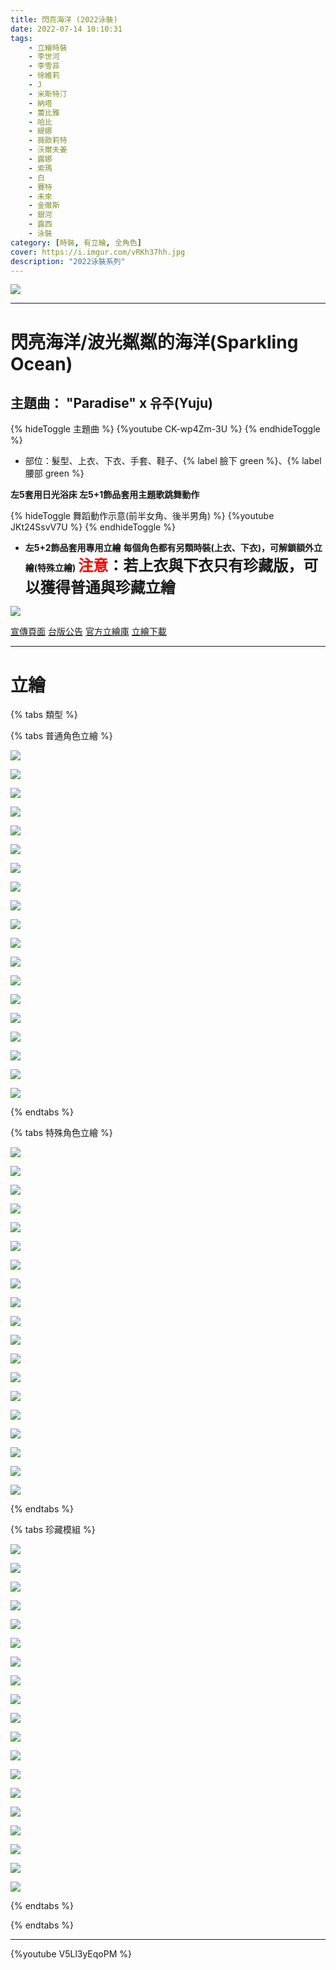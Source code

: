 ```yaml
---
title: 閃亮海洋 (2022泳裝)
date: 2022-07-14 10:10:31
tags:
    - 立繪時裝
    - 李世河
    - 李雪菲
    - 徐維莉
    - J
    - 米斯特汀
    - 納塔
    - 蕾比雅
    - 哈比
    - 緹娜
    - 薇歐莉特
    - 沃爾夫姜
    - 露娜
    - 索瑪
    - 白
    - 賽特
    - 未來
    - 金徹斯
    - 銀河
    - 露西
    - 泳裝
category: [時裝, 有立繪, 全角色]
cover: https://i.imgur.com/vRKh37hh.jpg
description: "2022泳裝系列"
---
```


[![](https://i.imgur.com/vRKh37hh.jpg)](https://i.imgur.com/vRKh37h.jpg)

---
# 閃亮海洋/波光粼粼的海洋(Sparkling Ocean)

## 主題曲： "Paradise" x 유주(Yuju)
{% hideToggle 主題曲 %}
{%youtube CK-wp4Zm-3U %}
{% endhideToggle %}


- 部位：髮型、上衣、下衣、手套、鞋子、{% label 臉下 green %}、{% label 腰部 green %}


**左5套用日光浴床 左5+1飾品套用主題歌跳舞動作**

{% hideToggle 舞蹈動作示意(前半女角、後半男角) %}
{%youtube JKt24SsvV7U %}
{% endhideToggle %}

- **左5+2飾品套用專用立繪**
**每個角色都有另類時裝(上衣、下衣)，可解鎖額外立繪(特殊立繪)**
**<font size=5><font color=red>注意</font>：若上衣與下衣只有珍藏版，可以獲得普通與珍藏立繪</font>**

![](https://i.imgur.com/LKtSeq0h.png)

[宣傳頁面](https://closers.nexon.com/Events2022/0714/Costume)
[台版公告](https://www.closers.com.tw/news/gOVOwb42)
[官方立繪庫](https://www.naddic.co.kr/ko/game/cls/fansitekit)
[立繪下載](https://closers.vod.nexoncdn.co.kr/site/fansitekit/Closers_FansiteKit_Sparkling_Ocean_220714_70B3D620.zip)


---
# 立繪

{% tabs 類型 %}
<!-- tab 普通角色立繪 -->
{% tabs 普通角色立繪 %}
<!-- tab 李世河(Seha)-->
[![](https://i.imgur.com/EyDoNPOh.png)](https://i.imgur.com/EyDoNPO.png)
<!-- endtab -->
<!-- tab 李雪菲(Seulbi)-->
[![](https://i.imgur.com/ZdRPxLMh.png)](https://i.imgur.com/ZdRPxLM.png)
<!-- endtab -->
<!-- tab 徐維莉(Yuri)-->
[![](https://i.imgur.com/DkxhDdnh.png)](https://i.imgur.com/DkxhDdn.png)
<!-- endtab -->
<!-- tab J-->
[![](https://i.imgur.com/oRjiXwlh.png)](https://i.imgur.com/oRjiXwl.png)
<!-- endtab -->
<!-- tab 米斯特汀(Tein)-->
[![](https://i.imgur.com/Drgh872h.png)](https://i.imgur.com/Drgh872.png)
<!-- endtab -->
<!-- tab 納塔(Nata)-->
[![](https://i.imgur.com/YYYelPch.png)](https://i.imgur.com/YYYelPc.png)
<!-- endtab -->
<!-- tab 蕾比雅(Levia)-->
[![](https://i.imgur.com/vVMCMu2h.png)](https://i.imgur.com/vVMCMu2.png)
<!-- endtab -->
<!-- tab 哈比(Harpy)-->
[![](https://i.imgur.com/T5TOmtUh.png)](https://i.imgur.com/T5TOmtU.png)
<!-- endtab -->
<!-- tab 緹娜(Tina)-->
[![](https://i.imgur.com/Rqi6BE6h.png)](https://i.imgur.com/Rqi6BE6.png)
<!-- endtab -->
<!-- tab 薇歐莉特(Violet)-->
[![](https://i.imgur.com/UVCgTVFh.png)](https://i.imgur.com/UVCgTVF.png)
<!-- endtab -->
<!-- tab 沃爾夫姜(Wolfgang)-->
[![](https://i.imgur.com/sGp4BzLh.png)](https://i.imgur.com/sGp4BzL.png)
<!-- endtab -->
<!-- tab 露娜(Luna)-->
[![](https://i.imgur.com/iZkBVCJh.png)](https://i.imgur.com/iZkBVCJ.png)
<!-- endtab -->
<!-- tab 索瑪(Soma)-->
[![](https://i.imgur.com/FUn8QmEh.png)](https://i.imgur.com/FUn8QmE.png)
<!-- endtab -->
<!-- tab 白(Bai)-->
[![](https://i.imgur.com/74fFV0Ih.png)](https://i.imgur.com/74fFV0I.png)
<!-- endtab -->
<!-- tab 賽特(Seth)-->
[![](https://i.imgur.com/xMvSSQah.png)](https://i.imgur.com/xMvSSQa.png)
<!-- endtab -->
<!-- tab 未來(Mirae)-->
[![](https://i.imgur.com/TkhVhrYh.png)](https://i.imgur.com/TkhVhrY.png)
<!-- endtab -->
<!-- tab 徹斯(Chulsoo)-->
[![](https://i.imgur.com/QFUugOBh.png)](https://i.imgur.com/QFUugOB.png)
<!-- endtab -->
<!-- tab 銀河(Eunha)-->
[![](https://i.imgur.com/DJ5HmQFh.png)](https://i.imgur.com/DJ5HmQF.png)
<!-- endtab -->
<!-- tab 露西(Lucy)-->
[![](https://i.imgur.com/uZdXpzzh.png)](https://i.imgur.com/uZdXpzz.png)
<!-- endtab -->
{% endtabs %}
<!-- endtab -->

<!-- tab 特殊角色立繪 -->
{% tabs 特殊角色立繪 %}
<!-- tab 李世河(Seha)-->
[![](https://i.imgur.com/nTa9DBsh.png)](https://i.imgur.com/nTa9DBs.png)
<!-- endtab -->
<!-- tab 李雪菲(Seulbi)-->
[![](https://i.imgur.com/vhmUALEh.png)](https://i.imgur.com/vhmUALE.png)
<!-- endtab -->
<!-- tab 徐維莉(Yuri)-->
[![](https://i.imgur.com/Z2x3uyOh.png)](https://i.imgur.com/Z2x3uyO.png)
<!-- endtab -->
<!-- tab J-->
[![](https://i.imgur.com/rNS2jfRh.png)](https://i.imgur.com/rNS2jfR.png)
<!-- endtab -->
<!-- tab 米斯特汀(Tein)-->
[![](https://i.imgur.com/N0gntMWh.png)](https://i.imgur.com/N0gntMW.png)
<!-- endtab -->
<!-- tab 納塔(Nata)-->
[![](https://i.imgur.com/xcqwB9nh.png)](https://i.imgur.com/xcqwB9n.png)
<!-- endtab -->
<!-- tab 蕾比雅(Levia)-->
[![](https://i.imgur.com/F4LF4SXh.png)](https://i.imgur.com/F4LF4SX.png)
<!-- endtab -->
<!-- tab 哈比(Harpy)-->
[![](https://i.imgur.com/v8ljnQqh.png)](https://i.imgur.com/v8ljnQq.png)
<!-- endtab -->
<!-- tab 緹娜(Tina)-->
[![](https://i.imgur.com/QJKq3bLh.png)](https://i.imgur.com/QJKq3bL.png)
<!-- endtab -->
<!-- tab 薇歐莉特(Violet)-->
[![](https://i.imgur.com/LGOt2O6h.png)](https://i.imgur.com/LGOt2O6.png)
<!-- endtab -->
<!-- tab 沃爾夫姜(Wolfgang)-->
[![](https://i.imgur.com/RAH4VAth.png)](https://i.imgur.com/RAH4VAt.png)
<!-- endtab -->
<!-- tab 露娜(Luna)-->
[![](https://i.imgur.com/uWaJ1W1h.png)](https://i.imgur.com/uWaJ1W1.png)
<!-- endtab -->
<!-- tab 索瑪(Soma)-->
[![](https://i.imgur.com/ajRSgx9h.png)](https://i.imgur.com/ajRSgx9.png)
<!-- endtab -->
<!-- tab 白(Bai)-->
[![](https://i.imgur.com/jma89xVh.png)](https://i.imgur.com/jma89xV.png)
<!-- endtab -->
<!-- tab 賽特(Seth)-->
[![](https://i.imgur.com/Lybin0Rh.png)](https://i.imgur.com/Lybin0R.png)
<!-- endtab -->
<!-- tab 未來(Mirae)-->
[![](https://i.imgur.com/HpDXE7th.png)](https://i.imgur.com/HpDXE7t.png)
<!-- endtab -->
<!-- tab 徹斯(Chulsoo)-->
[![](https://i.imgur.com/fNVzO7uh.png)](https://i.imgur.com/fNVzO7u.png)
<!-- endtab -->
<!-- tab 銀河(Eunha)-->
[![](https://i.imgur.com/ppgB61Qh.png)](https://i.imgur.com/ppgB61Q.png)
<!-- endtab -->
<!-- tab 露西(Lucy)-->
[![](https://i.imgur.com/W24ka9Vh.png)](https://i.imgur.com/W24ka9V.png)
<!-- endtab -->
{% endtabs %}
<!-- endtab -->


<!-- tab 珍藏泳裝模組-->
{% tabs 珍藏模組 %}
<!-- tab 李世河(Seha)-->
[![](https://i.imgur.com/GFW8t9lh.png)](https://i.imgur.com/GFW8t9l.png)
<!-- endtab -->
<!-- tab 李雪菲(Seulbi)-->
[![](https://i.imgur.com/7iJDEt1h.png)](https://i.imgur.com/7iJDEt1.png)
<!-- endtab -->
<!-- tab 徐維莉(Yuri)-->
[![](https://i.imgur.com/eodjKqJh.png)](https://i.imgur.com/eodjKqJ.png)
<!-- endtab -->
<!-- tab J-->
[![](https://i.imgur.com/v7NjWH7h.png)](https://i.imgur.com/v7NjWH7.png)
<!-- endtab -->
<!-- tab 米斯特汀(Tein)-->
[![](https://i.imgur.com/VzbKYDZh.png)](https://i.imgur.com/VzbKYDZ.png)
<!-- endtab -->
<!-- tab 納塔(Nata)-->
[![](https://i.imgur.com/IeSoofvh.png)](https://i.imgur.com/IeSoofv.png)
<!-- endtab -->
<!-- tab 蕾比雅(Levia)-->
[![](https://i.imgur.com/GJwY8Och.png)](https://i.imgur.com/GJwY8Oc.png)
<!-- endtab -->
<!-- tab 哈比(Harpy)-->
[![](https://i.imgur.com/psZrRaHh.png)](https://i.imgur.com/psZrRaH.png)
<!-- endtab -->
<!-- tab 緹娜(Tina)-->
[![](https://i.imgur.com/Wz3rtJmh.png)](https://i.imgur.com/Wz3rtJm.png)
<!-- endtab -->
<!-- tab 薇歐莉特(Violet)-->
[![](https://i.imgur.com/VirafRQh.png)](https://i.imgur.com/VirafRQ.png)
<!-- endtab -->
<!-- tab 沃爾夫姜(Wolfgang)-->
[![](https://i.imgur.com/Ee6gMOvh.png)](https://i.imgur.com/Ee6gMOv.png)
<!-- endtab -->
<!-- tab 露娜(Luna)-->
[![](https://i.imgur.com/6WMe2FTh.png)](https://i.imgur.com/6WMe2FT.png)
<!-- endtab -->
<!-- tab 索瑪(Soma)-->
[![](https://i.imgur.com/FD7799dh.png)](https://i.imgur.com/FD7799d.png)
<!-- endtab -->
<!-- tab 白(Bai)-->
[![](https://i.imgur.com/P9Q01BVh.png)](https://i.imgur.com/P9Q01BV.png)
<!-- endtab -->
<!-- tab 賽特(Seth)-->
[![](https://i.imgur.com/AqejAyEh.png)](https://i.imgur.com/AqejAyE.png)
<!-- endtab -->
<!-- tab 未來(Mirae)-->
[![](https://i.imgur.com/We2PUlJh.png)](https://i.imgur.com/We2PUlJ.png)
<!-- endtab -->
<!-- tab 徹斯(Chulsoo)-->
[![](https://i.imgur.com/vthHHgZh.png)](https://i.imgur.com/vthHHgZ.png)
<!-- endtab -->
<!-- tab 銀河(Eunha)-->
[![](https://i.imgur.com/xUMq2byh.png)](https://i.imgur.com/xUMq2by.png)
<!-- endtab -->
<!-- tab 露西(Lucy)-->
[![](https://i.imgur.com/4arputeh.png)](https://i.imgur.com/4arpute.png)
<!-- endtab -->
{% endtabs %}
<!-- endtab -->

{% endtabs %}

---

{%youtube V5Ll3yEqoPM %}
